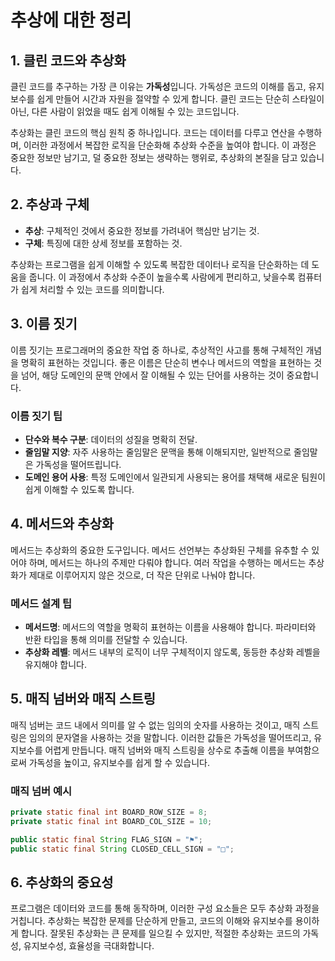 # 추상에 대한 정리

## 1. 클린 코드와 추상화
클린 코드를 추구하는 가장 큰 이유는 **가독성**입니다. 가독성은 코드의 이해를 돕고, 유지보수를 쉽게 만들어 시간과 자원을 절약할 수 있게 합니다. 클린 코드는 단순히 스타일이 아닌, 다른 사람이 읽었을 때도 쉽게 이해될 수 있는 코드입니다.

추상화는 클린 코드의 핵심 원칙 중 하나입니다. 코드는 데이터를 다루고 연산을 수행하며, 이러한 과정에서 복잡한 로직을 단순화해 추상화 수준을 높여야 합니다. 이 과정은 중요한 정보만 남기고, 덜 중요한 정보는 생략하는 행위로, 추상화의 본질을 담고 있습니다.

## 2. 추상과 구체
- **추상**: 구체적인 것에서 중요한 정보를 가려내어 핵심만 남기는 것.
- **구체**: 특징에 대한 상세 정보를 포함하는 것.

추상화는 프로그램을 쉽게 이해할 수 있도록 복잡한 데이터나 로직을 단순화하는 데 도움을 줍니다. 이 과정에서 추상화 수준이 높을수록 사람에게 편리하고, 낮을수록 컴퓨터가 쉽게 처리할 수 있는 코드를 의미합니다.

## 3. 이름 짓기
이름 짓기는 프로그래머의 중요한 작업 중 하나로, 추상적인 사고를 통해 구체적인 개념을 명확히 표현하는 것입니다. 좋은 이름은 단순히 변수나 메서드의 역할을 표현하는 것을 넘어, 해당 도메인의 문맥 안에서 잘 이해될 수 있는 단어를 사용하는 것이 중요합니다.

### 이름 짓기 팁
- **단수와 복수 구분**: 데이터의 성질을 명확히 전달.
- **줄임말 지양**: 자주 사용하는 줄임말은 문맥을 통해 이해되지만, 일반적으로 줄임말은 가독성을 떨어뜨립니다.
- **도메인 용어 사용**: 특정 도메인에서 일관되게 사용되는 용어를 채택해 새로운 팀원이 쉽게 이해할 수 있도록 합니다.

## 4. 메서드와 추상화
메서드는 추상화의 중요한 도구입니다. 메서드 선언부는 추상화된 구체를 유추할 수 있어야 하며, 메서드는 하나의 주제만 다뤄야 합니다. 여러 작업을 수행하는 메서드는 추상화가 제대로 이루어지지 않은 것으로, 더 작은 단위로 나눠야 합니다.

### 메서드 설계 팁
- **메서드명**: 메서드의 역할을 명확히 표현하는 이름을 사용해야 합니다. 파라미터와 반환 타입을 통해 의미를 전달할 수 있습니다.
- **추상화 레벨**: 메서드 내부의 로직이 너무 구체적이지 않도록, 동등한 추상화 레벨을 유지해야 합니다.

## 5. 매직 넘버와 매직 스트링
매직 넘버는 코드 내에서 의미를 알 수 없는 임의의 숫자를 사용하는 것이고, 매직 스트링은 임의의 문자열을 사용하는 것을 말합니다. 이러한 값들은 가독성을 떨어뜨리고, 유지보수를 어렵게 만듭니다. 매직 넘버와 매직 스트링을 상수로 추출해 이름을 부여함으로써 가독성을 높이고, 유지보수를 쉽게 할 수 있습니다.

### 매직 넘버 예시
```java
private static final int BOARD_ROW_SIZE = 8;
private static final int BOARD_COL_SIZE = 10;

public static final String FLAG_SIGN = "⚑";
public static final String CLOSED_CELL_SIGN = "□";
```


## 6. 추상화의 중요성
프로그램은 데이터와 코드를 통해 동작하며, 이러한 구성 요소들은 모두 추상화 과정을 거칩니다. 추상화는 복잡한 문제를 단순하게 만들고, 코드의 이해와 유지보수를 용이하게 합니다. 잘못된 추상화는 큰 문제를 일으킬 수 있지만, 적절한 추상화는 코드의 가독성, 유지보수성, 효율성을 극대화합니다.

